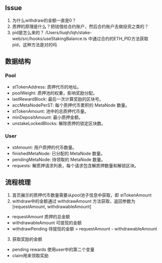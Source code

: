 ## Issue
1. 为什么withdraw的金额一直是0？
2. 质押的原理是什么？把钱借给合约账户，然后合约账户去做投资之类的？
3. pid是怎么来的？ /Users/liuqh/lqh/stake-web/src/hooks/useStakingBalance.ts 中通过合约的ETH_PID方法获取pid，这种方法是对的吗


## 数据结构

### Pool
- stTokenAddress: 质押代币的地址。
- poolWeight: 质押池的权重，影响奖励分配。
- lastRewardBlock: 最后一次计算奖励的区块号。
- accMetaNodePerST: 每个质押代币累积的 MetaNode 数量。
- stTokenAmount: 池中的总质押代币量。
- minDepositAmount: 最小质押金额。
- unstakeLockedBlocks: 解除质押的锁定区块数。

### User
- stAmount: 用户质押的代币数量。
- finishedMetaNode: 已分配的 MetaNode 数量。
- pendingMetaNode: 待领取的 MetaNode 数量。
- requests: 解质押请求列表，每个请求包含解质押数量和解锁区块。

## 流程梳理
1. 首页展示的质押代币数量需要从pool池子信息中获取，即 stTokenAmount 
2. withdraw中的金额通过 withdrawAmount 方法获取，返回参数为[requestAmount, withdrawableAmount]
  - requestAmount 质押的总金额
  - withdrawableAmount 可提现的金额
  - withdrawPending 待提现的金额 = requestAmount - withdrawableAmount
3. 获取奖励的金额
  - pending rewards 使用user中的第二个变量
  - claim用来领取奖励
